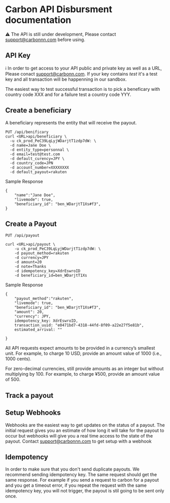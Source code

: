 # Carbon API Disbursment documentation
:warning: The API is still under development, Please contact support@carbonnn.com before using.

## API Key
:information_source: In order to get access to your API public and private key as well as a URL, Please conact support@carbonn.com.
If your key contains _test_ it's a test key and all transaction will be happenning in our sandbox.

The easiest way to test successful transaction is to pick a beneficary with country code XXX and for a failure test a country code YYY.

## Create a beneficiary
A beneficiary represents the entity that will receive the payout.

```
PUT /api/benificary
curl <URL>api/beneficiary \
  -u ck_prod_PeC39LqLyjWDarjtT1zdp7dW: \
  -d name=Jane Doe \
  -d entity_type=personnal \
  -d email=test@test.com
  -d default_curency=JPY \
  -d country_code=JPN
  -d account_number=XXXXXXXX
  -d default_payout=rakuten
```

Sample Response

```
{
    "name":"Jane Doe",
    "livemode": true,
    "beneficiary_id": "ben_WDarjtT1Xs#f3",
}

```

## Create a Payout
```
PUT /api/payout

```
```
curl <URL>api/payout \
    -u ck_prod_PeC39LqLyjWDarjtT1zdp7dW: \
    -d payout_method=rakuten
    -d currency=JPY
    -d amount=20
    -d note=Thanks
    -d idempotency_key=XdrEswroID
    -d beneficiary_id=ben_WDarjtT1Xs
```

Sample Response

```
{
    "payout_method":"rakuten",
    "livemode": true,
    "beneficiary_id": "ben_WDarjtT1Xs#f3",
    "amount": 20,
    "currency": JPY,
    idempotency_key: XdrEswroID,
    transaction_uuid: "e0471bd7-4318-44fd-8f09-a22e27f5e81b",
    estimated_arrival: ""

}

```

All API requests expect amounts to be provided in a currency’s smallest unit. For example, to charge 10 USD, provide an amount value of 1000 (i.e., 1000 cents).

For zero-decimal currencies, still provide amounts as an integer but without multiplying by 100. For example, to charge ¥500, provide an amount value of 500.




## Track a payout

## Setup Webhooks

Webhooks are the easiest way to get updates on the status of a payout. The initial request gives you an estimate of how long it will take for the payout to occur but webhooks will give you a real time access to the state of the payout.
Contact support@carbonnn.com to get setup with a webhook


## Idempotency
In order to make sure that you don't send duplicate payouts. We recommend sending idempotency key. The same request should get the same response. For example if you send a request to carbon for a payout and you get a timeout error, if you repeat the request with the same idempotency key, you will not trigger, the payout is stil going to be sent only once.


